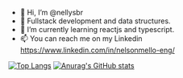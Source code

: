 - 👋 Hi, I’m @nellysbr
- 👀 Fullstack development and data structures.
- 🌱 I’m currently learning reactjs and typescript.
- 📫 You can reach me on my Linkedin https://www.linkedin.com/in/nelsonmello-eng/

<!---
nellysbr/nellysbr is a ✨ special ✨ repository because its `README.md` (this file) appears on your GitHub profile.
You can click the Preview link to take a look at your changes.
--->


[![Top Langs](https://github-readme-stats.vercel.app/api/top-langs/?username=nellysbr)](https://github.com/anuraghazra/github-readme-stats)
[![Anurag's GitHub stats](https://github-readme-stats.vercel.app/api?username=nellysbr&theme=dracula)](https://github.com/anuraghazra/github-readme-stats)

